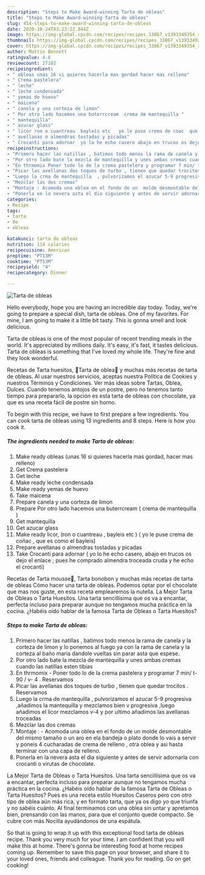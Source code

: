 ```yaml
---
description: "Steps to Make Award-winning Tarta de obleas"
title: "Steps to Make Award-winning Tarta de obleas"
slug: 454-steps-to-make-award-winning-tarta-de-obleas
date: 2020-10-24T03:23:22.844Z
image: https://img-global.cpcdn.com/recipes/recipes_33067_v1393349354_receta_foto_00033067/751x532cq70/tarta-de-obleas-foto-principal.jpg
thumbnail: https://img-global.cpcdn.com/recipes/recipes_33067_v1393349354_receta_foto_00033067/751x532cq70/tarta-de-obleas-foto-principal.jpg
cover: https://img-global.cpcdn.com/recipes/recipes_33067_v1393349354_receta_foto_00033067/751x532cq70/tarta-de-obleas-foto-principal.jpg
author: Mattie Bennett
ratingvalue: 4.6
reviewcount: 27182
recipeingredient:
- " obleas unas 16 si quieres hacerla mas gordad hacer mas relleno"
- " Crema pastelera"
- " leche"
- " leche condensada"
- " yemas de huevo"
- " maicena"
- " canela y una corteza de limon"
- " Por otro lado hacemos una buterrcream  crema de mantequilla "
- " mantequilla"
- " azucar glass"
- " licor ron o cuantreau  bayleis etc   yo le puse crema de coac  que es como el bayleis"
- " avellanas o almendras tostadas y picadas"
- " Crocanti para adornar  yo lo he echo casero abajo en trucos os dejo el enlace  pues he comprado almendra troceada cruda y he echo el crocanti"
recipeinstructions:
- "Primero hacer las natillas , batimos todo menos la rama de canela y la corteza de  limon  y lo ponemos al fuego ya con la rama de canela y la corteza  al baño maria dandole vueltas sin parar asta que espese."
- "Por otro lado bate la mezcla de mantequilla y unes ambas cremas cuando las natillas esten tibias"
- "En thrmomix Poner todo lo de la crema pastelera y programar 7 min/ t-90 / v- 4 . Reservamos"
- "Picar las avellanas dos toques de turbo , tienen que quedar trocitos . Reservamos"
- "Luego la crma de mantequilla  , pulvorizamos el azucar 5-9 progresiva  ,añadimos la mantequilla y mezclamos bien v progresiva ,luego añadimos el licor  mezclamos v-4 y por ultimo añadimos las avellanas troceadas"
- "Mezclar las dos cremas"
- "Montaje : Acomoda una oblea en el fondo de un  molde desmontable del mismo tamaño o un aro en ela bandeja o plato donde lo vais a servir  y poneis 4   cucharadas  de crema  de relleno , otra oblea y asi hasta terminar con una capa de relleno."
- "Ponerla en la nevera asta el dia siguiente y antes de servir adornarla con crocanti o virutas de chocolate."
categories:
- Recipe
tags:
- tarta
- de
- obleas

katakunci: tarta de obleas 
nutrition: 114 calories
recipecuisine: American
preptime: "PT13M"
cooktime: "PT53M"
recipeyield: "4"
recipecategory: Dinner

---
```



![Tarta de obleas](https://img-global.cpcdn.com/recipes/recipes_33067_v1393349354_receta_foto_00033067/751x532cq70/tarta-de-obleas-foto-principal.jpg)

Hello everybody, hope you are having an incredible day today. Today, we're going to prepare a special dish, tarta de obleas. One of my favorites. For mine, I am going to make it a little bit tasty. This is gonna smell and look delicious.

Tarta de obleas is one of the most popular of recent trending meals in the world. It's appreciated by millions daily. It's easy, it's fast, it tastes delicious. Tarta de obleas is something that I've loved my whole life. They're fine and they look wonderful.

Recetas de Tarta huesitos, 🍫Tarta de oblea🍫 y muchas más recetas de tarta de obleas. Al usar nuestros servicios, aceptas nuestra Política de Cookies y nuestros Términos y Condiciones. Ver más ideas sobre Tartas, Oblea, Dulces. Cuando tenemos antojos de un postre, pero no tenemos tanto tiempo para prepararlo, la opción es esta tarta de obleas con chocolate, ya que es una receta fácil de postre sin horno.


To begin with this recipe, we have to first prepare a few ingredients. You can cook tarta de obleas using 13 ingredients and 8 steps. Here is how you cook it.

<!--inarticleads1-->

##### The ingredients needed to make Tarta de obleas:

1. Make ready  obleas (unas 16 si quieres hacerla mas gordad, hacer mas relleno)
1. Get  Crema pastelera
1. Get  leche
1. Make ready  leche condensada
1. Make ready  yemas de huevo
1. Take  maicena
1. Prepare  canela y una corteza de limon
1. Prepare  Por otro lado hacemos una buterrcream ( crema de mantequilla )
1. Get  mantequilla
1. Get  azucar glass
1. Make ready  licor, (ron o cuantreau , bayleis etc ) ( yo le puse crema de coñac , que es como el bayleis)
1. Prepare  avellanas o almendras tostadas y picadas
1. Take  Crocanti para adornar ( yo lo he echo casero, abajo en trucos os dejo el enlace ; pues he comprado almendra troceada cruda y he echo el crocanti)


Recetas de Tarta mousse🖤, Tarta bonobon y muchas más recetas de tarta de obleas Cómo hacer una tarta de obleas. Podemos optar por el chocolate que mas nos guste, en esta receta emplearemos la nutella. La Mejor Tarta de Obleas o Tarta Huesitos. Una tarta sencillísima que os va a encantar, perfecta incluso para preparar aunque no tengamos mucha práctica en la cocina. ¿Habéis oído hablar de la famosa Tarta de Obleas o Tarta Huesitos? 

<!--inarticleads2-->

##### Steps to make Tarta de obleas:

1. Primero hacer las natillas , batimos todo menos la rama de canela y la corteza de  limon  y lo ponemos al fuego ya con la rama de canela y la corteza  al baño maria dandole vueltas sin parar asta que espese.
1. Por otro lado bate la mezcla de mantequilla y unes ambas cremas cuando las natillas esten tibias
1. En thrmomix - Poner todo lo de la crema pastelera y programar 7 min/ t-90 / v- 4 . Reservamos
1. Picar las avellanas dos toques de turbo , tienen que quedar trocitos . Reservamos
1. Luego la crma de mantequilla  , pulvorizamos el azucar 5-9 progresiva  ,añadimos la mantequilla y mezclamos bien v progresiva ,luego añadimos el licor  mezclamos v-4 y por ultimo añadimos las avellanas troceadas
1. Mezclar las dos cremas
1. Montaje : - Acomoda una oblea en el fondo de un  molde desmontable del mismo tamaño o un aro en ela bandeja o plato donde lo vais a servir  y poneis 4   cucharadas  de crema  de relleno , otra oblea y asi hasta terminar con una capa de relleno.
1. Ponerla en la nevera asta el dia siguiente y antes de servir adornarla con crocanti o virutas de chocolate.


La Mejor Tarta de Obleas o Tarta Huesitos. Una tarta sencillísima que os va a encantar, perfecta incluso para preparar aunque no tengamos mucha práctica en la cocina. ¿Habéis oído hablar de la famosa Tarta de Obleas o Tarta Huesitos? Pues es una receta estilo Huesitos Caseros pero con otro tipo de oblea aún más rica, y en formato tarta, que ya os digo yo que triunfa y no sabéis cuánto. Al final terminamos con una oblea sin untar y apretamos bien, prensando con las manos, para que el conjunto quede compacto. Se cubre con más Nocilla ayudándonos de una espátula. 

So that is going to wrap it up with this exceptional food tarta de obleas recipe. Thank you very much for your time. I am confident that you will make this at home. There's gonna be interesting food at home recipes coming up. Remember to save this page on your browser, and share it to your loved ones, friends and colleague. Thank you for reading. Go on get cooking!
